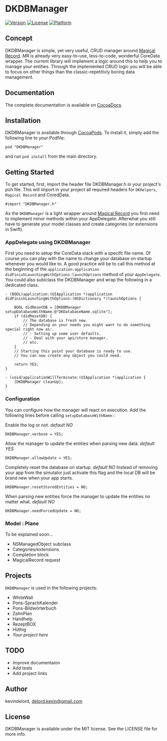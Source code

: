 # DKDBManager

[![Version](https://img.shields.io/cocoapods/v/DKDBManager.svg?style=flat)](http://cocoadocs.org/docsets/DKDBManager)
[![License](https://img.shields.io/cocoapods/l/DKDBManager.svg?style=flat)](http://cocoadocs.org/docsets/DKDBManager)
[![Platform](https://img.shields.io/cocoapods/p/DKDBManager.svg?style=flat)](http://cocoadocs.org/docsets/DKDBManager)

## Concept

DKDBManager is simple, yet very useful, CRUD manager around [Magical Record](https://github.com/magicalpanda/MagicalRecord). *MR* is already very easy-to-use, less-to-code, wonderful CoreData wrapper. The current library will implement a logic around this to help you to manage your entities. Through the implemented *CRUD* logic you will be able to focus on other things than the classic-repetitivly boring data management.

## Documentation

The complete documentation is available on [CocoaDocs](http://cocoadocs.org/docsets/DKDBManager).

## Installation

DKDBManager is available through [CocoaPods](http://cocoapods.org). To install
it, simply add the following line to your Podfile:

    pod "DKDBManager"

and run `pod install` from the main directory.

## Getting Started

To get started, first, import the header file DKDBManager.h in your project's pch file. This will import in your project all required headers for `DKHelpers`, `Magical Record` and CoredData.

    #import "DKDBManager.h"

As the `DKDBManager` is a light wrapper around [Magical Record](https://github.com/magicalpanda/MagicalRecord) you first need to implement minor methods within your AppDelegate. Afterwhat you still have to generate your model classes and create categories (or extensions in Swift).

### AppDelegate using DKDBManager

First you need to setup the CoreData stack with a specifc file name. Of course you can play with the name to change your database on startup whenever you would like to.
A good practice will be to call this method at the beginning of the `application:application didFinishLaunchingWithOptions:launchOptions` method of your `AppDelegate`.
You could also sublclass the DKDBManager and wrap the following in a dedicated class. 

	- (BOOL)application:(UIApplication *)application didFinishLaunchingWithOptions:(NSDictionary *)launchOptions {

		BOOL didResetDB = [DKDBManager setupDatabaseWithName:@"DKDatabaseName.sqlite"];
	    if (didResetDB) {
			// The database is fresh new.
			// Depending on your needs you might want to do something special right now as:.
			// - Setting up some user defaults.
			// - Deal with your api/store manager.
			// etc.
		}
		// Starting this point your database is ready to use.
		// You can now create any object you could need.

	    return YES;
	}

	- (void)applicationWillTerminate:(UIApplication *)application {
		[DKDBManager cleanUp];
	}

### Configuration

You can configure how the manager will react on execution. Add the following lines before calling `setupDatabaseWithName:`:

Enable the log or not. *default NO*

	DKDBManager.verbose = YES;

Allow the manager to update the entities when parsing new data. *default YES*

    DKDBManager.allowUpdate = YES;

Completely reset the database on startup. *default NO*
Instead of removing your app from the simulator just activate this flag and the local DB will be brand new when your app starts.

    DKDBManager.resetStoredEntities = NO;

When parsing new entities force the manager to update the entities no matter what. *default NO*

    DKDBManager.needForcedUpdate = NO;

### Model : Plane

To be explained soon...

- NSManagedObject subclass
- Categories/extensions
- Completion block
- MagicalRecord request

## Projects

`DKDBManager` is used in the following projects:

- WhiteWall
- Pons-SprachKalender
- Pons-Bildwörterbuch
- ZahnPlan
- Handhelp
- RezeptBOX
- Hüthig
- *Your project here*

## TODO

- Improve documentaion
- Add tests
- Add project links

## Author

kevindelord, delord.kevin@gmail.com

## License

DKDBManager is available under the MIT license. See the LICENSE file for more info.

